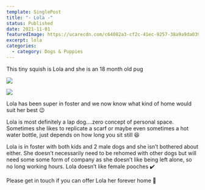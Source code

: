 ```yaml
---
template: SinglePost
title: "- Lola -"
status: Published
date: 2021-11-01
featuredImage: https://ucarecdn.com/c64082a3-cf2c-41ec-9257-38a9a9da039c/-/crop/1536x1132/0,399/-/preview/
excerpt: lola
categories:
  - category: Dogs & Puppies
---
```

This tiny squish is Lola and she is an 18 month old pug

![](https://ucarecdn.com/53b3c4cc-7cb4-4392-b308-a0dfe27d121d/)

![](https://ucarecdn.com/081eab81-0298-4a57-a768-5dda00beea9d/)

Lola has been super in foster and we now know what kind of home would suit her best 😉

Lola is most definitely a lap dog….zero concept of personal space. Sometimes she likes to replicate a scarf or maybe even sometimes a hot water bottle, just depends on how long you sit still 😆

Lola is in foster with both kids and 2 male dogs and she isn’t bothered about either. She doesn’t necessarily need to be rehomed with other dogs but will need some some form of company as she doesn’t like being left alone, so no long working hours. Lola doesn’t like female pooches ✔️

Please get in touch if you can offer Lola her forever home 🏡